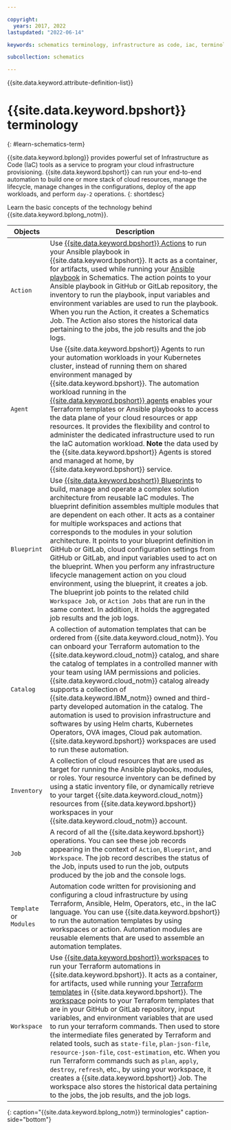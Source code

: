 ```yaml
---

copyright:
  years: 2017, 2022
lastupdated: "2022-06-14"

keywords: schematics terminology, infrastructure as code, iac, terminology, 

subcollection: schematics

---
```


{{site.data.keyword.attribute-definition-list}}

# {{site.data.keyword.bpshort}} terminology
{: #learn-schematics-term} 

{{site.data.keyword.bplong}} provides powerful set of Infrastructure as Code (IaC) tools as a service to program your cloud infrastructure provisioning. {{site.data.keyword.bpshort}} can run your end-to-end automation to build one or more stack of cloud resources, manage the lifecycle, manage changes in the configurations, deploy of the app workloads, and perform `day-2` operations.
{: shortdesc}

Learn the basic concepts of the technology behind {{site.data.keyword.bplong_notm}}.

| Objects | Description |
| --- | --- |
| `Action` | Use [{{site.data.keyword.bpshort}} Actions](/docs/schematics?topic=schematics-action-setup) to run your Ansible playbook in {{site.data.keyword.bpshort}}. It acts as a container, for artifacts, used while running your [Ansible playbook](/docs/schematics?topic=schematics-getting-started-ansible) in Schematics. The action points to your Ansible playbook in GitHub or GitLab repository, the inventory to run the playbook, input variables and environment variables are used to run the playbook. When you run the Action, it creates a Schematics Job. The Action also stores the historical data pertaining to the jobs, the job results and the job logs. |
| `Agent`| Use {{site.data.keyword.bpshort}} Agents to run your automation workloads in your Kubernetes cluster, instead of running them on shared environment managed by {{site.data.keyword.bpshort}}. The automation workload running in the [{{site.data.keyword.bpshort}} agents](/docs/schematics?topic=schematics-agents-intro) enables your Terraform templates or Ansible playbooks to access the data plane of your cloud resources or app resources. It provides the flexibility and control to administer the dedicated infrastructure used to run the IaC automation workload. **Note** the data used by the {{site.data.keyword.bpshort}} Agents is stored and managed at home, by {{site.data.keyword.bpshort}} service. |
| `Blueprint`| Use [{{site.data.keyword.bpshort}} Blueprints](/docs/schematics?topic=schematics-blueprint-intro) to build, manage and operate a complex solution architecture from reusable IaC modules. The blueprint definition assembles multiple modules that are dependent on each other. It acts as a container for multiple workspaces and actions that corresponds to the modules in your solution architecture. It points to your blueprint definition in GitHub or GitLab, cloud configuration settings from GitHub or GitLab, and input variables used to act on the blueprint. When you perform any infrastructure lifecycle management action on you cloud environment, using the blueprint, it creates a job. The blueprint job points to the related child `Workspace Job`, or `Action Jobs` that are run in the same context. In addition, it holds the aggregated job results and the job logs. |
| `Catalog` | A collection of automation templates that can be ordered from {{site.data.keyword.cloud_notm}}. You can onboard your Terraform automation to the {{site.data.keyword.cloud_notm}} catalog, and share the catalog of templates in a controlled manner with your team using IAM permissions and policies. {{site.data.keyword.cloud_notm}} catalog already supports a collection of {{site.data.keyword.IBM_notm}} owned and third-party developed automation in the catalog. The automation is used to provision infrastructure and softwares by using Helm charts, Kubernetes Operators, OVA images, Cloud pak automation. {{site.data.keyword.bpshort}} workspaces are used to run these automation.|
| `Inventory` | A collection of cloud resources that are used as target for running the Ansible playbooks, modules, or roles. Your resource inventory can be defined by using a static inventory file, or dynamically retrieve to your target {{site.data.keyword.cloud_notm}} resources from {{site.data.keyword.bpshort}} workspaces in your {{site.data.keyword.cloud_notm}} account.|
| `Job` | A record of all the {{site.data.keyword.bpshort}} operations. You can see these job records appearing in the context of `Action`, `Blueprint`, and `Workspace`. The job record describes the status of the Job, inputs used to run the job, outputs produced by the job and the console logs.|
| `Template` or `Modules` | Automation code written for provisioning and configuring a cloud infrastructure by using Terraform, Ansible, Helm, Operators, etc., in the IaC language. You can use {{site.data.keyword.bpshort}} to run the automation templates by using workspaces or action. Automation modules are reusable elements that are used to assemble an automation templates. |
| `Workspace` | Use [{{site.data.keyword.bpshort}} workspaces](/docs/schematics?topic=schematics-workspace-setup&interface=ui) to run your Terraform automations in {{site.data.keyword.bpshort}}. It acts as a container, for artifacts, used while running your [Terraform templates](/docs/schematics?topic=schematics-create-tf-config) in {{site.data.keyword.bpshort}}. The [workspace](/docs/schematics?topic=schematics-workspace-setup&interface=ui#create-workspace_ui) points to your Terraform templates that are in your GitHub or GitLab repository, input variables, and environment variables that are used to run your terraform commands. Then used to store the intermediate files generated by Terraform and related tools, such as `state-file`, `plan-json-file`, `resource-json-file`, `cost-estimation`, etc. When you run Terraform commands such as `plan`, `apply`, `destroy`, `refresh`, etc., by using your workspace, it creates a {{site.data.keyword.bpshort}} Job. The workspace also stores the historical data pertaining to the jobs, the job results, and the job logs. |
{: caption="{{site.data.keyword.bplong_notm}} terminologies" caption-side="bottom"}

